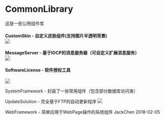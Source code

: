 # CommonLibrary
这是一些公用组件库

#### CustomSkin - 自定义皮肤组件(支持图片半透明背景)<br>![](https://github.com/chen365409389/CommonLibrary/blob/master/Img/CS.png)<br>
#### MessageServer - 基于IOCP的消息服务器（可自定义扩展消息服务）<br>![](https://github.com/chen365409389/CommonLibrary/blob/master/Img/MS.png)<br>
#### SoftwareLicense - 软件授权工具

![](https://github.com/chen365409389/CommonLibrary/blob/master/Img/REG.png)

SystemFramework - 封装了一些常用组件（包含部分数据库访问类）

UpdateSolution - 完全基于FTP的自动更新程序
![](https://github.com/chen365409389/CommonLibrary/blob/master/Img/AU.png)

WebFramework - 简单应用于WebPage操作的系统组件
                              JackChen
                              2018-02-05
